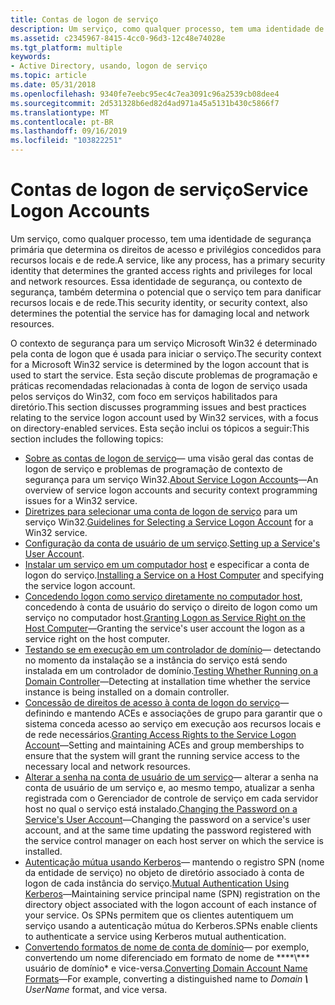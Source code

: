 ```yaml
---
title: Contas de logon de serviço
description: Um serviço, como qualquer processo, tem uma identidade de segurança primária que determina os direitos de acesso e privilégios concedidos para recursos locais e de rede.
ms.assetid: c2345967-8415-4cc0-96d3-12c48e74028e
ms.tgt_platform: multiple
keywords:
- Active Directory, usando, logon de serviço
ms.topic: article
ms.date: 05/31/2018
ms.openlocfilehash: 9340fe7eebc95ec4c7ea3091c96a2539cb08dee4
ms.sourcegitcommit: 2d531328b6ed82d4ad971a45a5131b430c5866f7
ms.translationtype: MT
ms.contentlocale: pt-BR
ms.lasthandoff: 09/16/2019
ms.locfileid: "103822251"
---
```

# <a name="service-logon-accounts"></a><span data-ttu-id="c5e35-104">Contas de logon de serviço</span><span class="sxs-lookup"><span data-stu-id="c5e35-104">Service Logon Accounts</span></span>

<span data-ttu-id="c5e35-105">Um serviço, como qualquer processo, tem uma identidade de segurança primária que determina os direitos de acesso e privilégios concedidos para recursos locais e de rede.</span><span class="sxs-lookup"><span data-stu-id="c5e35-105">A service, like any process, has a primary security identity that determines the granted access rights and privileges for local and network resources.</span></span> <span data-ttu-id="c5e35-106">Essa identidade de segurança, ou contexto de segurança, também determina o potencial que o serviço tem para danificar recursos locais e de rede.</span><span class="sxs-lookup"><span data-stu-id="c5e35-106">This security identity, or security context, also determines the potential the service has for damaging local and network resources.</span></span>

<span data-ttu-id="c5e35-107">O contexto de segurança para um serviço Microsoft Win32 é determinado pela conta de logon que é usada para iniciar o serviço.</span><span class="sxs-lookup"><span data-stu-id="c5e35-107">The security context for a Microsoft Win32 service is determined by the logon account that is used to start the service.</span></span> <span data-ttu-id="c5e35-108">Esta seção discute problemas de programação e práticas recomendadas relacionadas à conta de logon de serviço usada pelos serviços do Win32, com foco em serviços habilitados para diretório.</span><span class="sxs-lookup"><span data-stu-id="c5e35-108">This section discusses programming issues and best practices relating to the service logon account used by Win32 services, with a focus on directory-enabled services.</span></span> <span data-ttu-id="c5e35-109">Esta seção inclui os tópicos a seguir:</span><span class="sxs-lookup"><span data-stu-id="c5e35-109">This section includes the following topics:</span></span>

-   <span data-ttu-id="c5e35-110">[Sobre as contas de logon de serviço](about-service-logon-accounts.md)— uma visão geral das contas de logon de serviço e problemas de programação de contexto de segurança para um serviço Win32.</span><span class="sxs-lookup"><span data-stu-id="c5e35-110">[About Service Logon Accounts](about-service-logon-accounts.md)—An overview of service logon accounts and security context programming issues for a Win32 service.</span></span>
-   <span data-ttu-id="c5e35-111">[Diretrizes para selecionar uma conta de logon de serviço](guidelines-for-selecting-a-service-logon-account.md) para um serviço Win32.</span><span class="sxs-lookup"><span data-stu-id="c5e35-111">[Guidelines for Selecting a Service Logon Account](guidelines-for-selecting-a-service-logon-account.md) for a Win32 service.</span></span>
-   <span data-ttu-id="c5e35-112">[Configuração da conta de usuário de um serviço](setting-up-a-serviceampaposs-user-account.md).</span><span class="sxs-lookup"><span data-stu-id="c5e35-112">[Setting up a Service's User Account](setting-up-a-serviceampaposs-user-account.md).</span></span>
-   <span data-ttu-id="c5e35-113">[Instalar um serviço em um computador host](installing-a-service-on-a-host-computer.md) e especificar a conta de logon do serviço.</span><span class="sxs-lookup"><span data-stu-id="c5e35-113">[Installing a Service on a Host Computer](installing-a-service-on-a-host-computer.md) and specifying the service logon account.</span></span>
-   <span data-ttu-id="c5e35-114">[Concedendo logon como serviço diretamente no computador host](granting-logon-as-service-right-on-the-host-computer.md), concedendo à conta de usuário do serviço o direito de logon como um serviço no computador host.</span><span class="sxs-lookup"><span data-stu-id="c5e35-114">[Granting Logon as Service Right on the Host Computer](granting-logon-as-service-right-on-the-host-computer.md)—Granting the service's user account the logon as a service right on the host computer.</span></span>
-   <span data-ttu-id="c5e35-115">[Testando se em execução em um controlador de domínio](testing-whether-running-on-a-domain-controller.md)— detectando no momento da instalação se a instância do serviço está sendo instalada em um controlador de domínio.</span><span class="sxs-lookup"><span data-stu-id="c5e35-115">[Testing Whether Running on a Domain Controller](testing-whether-running-on-a-domain-controller.md)—Detecting at installation time whether the service instance is being installed on a domain controller.</span></span>
-   <span data-ttu-id="c5e35-116">[Concessão de direitos de acesso à conta de logon do serviço](granting-access-rights-to-the-service-logon-account.md)— definindo e mantendo ACEs e associações de grupo para garantir que o sistema conceda acesso ao serviço em execução aos recursos locais e de rede necessários.</span><span class="sxs-lookup"><span data-stu-id="c5e35-116">[Granting Access Rights to the Service Logon Account](granting-access-rights-to-the-service-logon-account.md)—Setting and maintaining ACEs and group memberships to ensure that the system will grant the running service access to the necessary local and network resources.</span></span>
-   <span data-ttu-id="c5e35-117">[Alterar a senha na conta de usuário de um serviço](changing-the-password-on-a-serviceampaposs-user-account.md)— alterar a senha na conta de usuário de um serviço e, ao mesmo tempo, atualizar a senha registrada com o Gerenciador de controle de serviço em cada servidor host no qual o serviço está instalado.</span><span class="sxs-lookup"><span data-stu-id="c5e35-117">[Changing the Password on a Service's User Account](changing-the-password-on-a-serviceampaposs-user-account.md)—Changing the password on a service's user account, and at the same time updating the password registered with the service control manager on each host server on which the service is installed.</span></span>
-   <span data-ttu-id="c5e35-118">[Autenticação mútua usando Kerberos](mutual-authentication-using-kerberos.md)— mantendo o registro SPN (nome da entidade de serviço) no objeto de diretório associado à conta de logon de cada instância do serviço.</span><span class="sxs-lookup"><span data-stu-id="c5e35-118">[Mutual Authentication Using Kerberos](mutual-authentication-using-kerberos.md)—Maintaining service principal name (SPN) registration on the directory object associated with the logon account of each instance of your service.</span></span> <span data-ttu-id="c5e35-119">Os SPNs permitem que os clientes autentiquem um serviço usando a autenticação mútua do Kerberos.</span><span class="sxs-lookup"><span data-stu-id="c5e35-119">SPNs enable clients to authenticate a service using Kerberos mutual authentication.</span></span>
-   <span data-ttu-id="c5e35-120">[Convertendo formatos de nome de conta de domínio](converting-domain-account-name-formats.md)— por exemplo, convertendo um nome diferenciado em formato de nome de \*\*\*\*\\*\*\* usuário de domínio\* e vice-versa.</span><span class="sxs-lookup"><span data-stu-id="c5e35-120">[Converting Domain Account Name Formats](converting-domain-account-name-formats.md)—For example, converting a distinguished name to *Domain ***\\*** UserName* format, and vice versa.</span></span>

 

 




